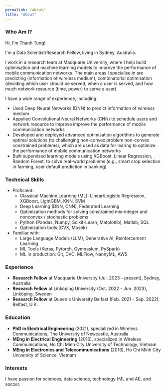 ```yaml
---
permalink: /about/
title: "About"
---
```

### **Who Am I?**

Hi, I'm Thanh Tung! 

I'm a Data Scientist/Research Fellow, living in Sydney, Australia.

I work in a research team at Macquarie University, where I help build optimisation and machine learning models to improve the performance of mobile communication networks. The main areas I specialise in are predicting (information of wireless medium), combinatorial optimisation (deciding which user should be served, when a user is served, and how much network resource (time, power) to serve a user). 

I have a wide range of experience, including:
- Used Deep Neural Networks (DNN) to predict information of wireless medium
- Appylied Convolutional Neural Networks (CNN) to schedule users and network resource to improve improve the performance of mobile communication networks
- Developed and deployed advanced optimisation algorithms to generate optimal solutions (to challenging non-convex problem non-convex constrained problems), which are used as data for learing to optimize the performance of mobile communication networks
- Built supervised learning models using XGBoost, Linear Regression, Random Forest, to solve real-world problems (e.g., smart crop selection in farming, user default prediction in banking)

### **Technical Skills**
- Proficient:
  - Classical Machine Learning (ML): Linear/Logistic Regression, XGBoost, LightGBM, KNN, SVM
  - Deep Learning (DNN, CNN), Federated Learning
  - Optimization methods for solving constrained mix-integer and nonconvex / stochastic problems
  - Python (Pandas, Numpy, Scikit-Learn, Matplotlib), Matlab, SQL
  - Optimization tools (CVX, Mosek)
- Familiar with:
  - Large Language Models (LLM), Generative AI, Reinforcement Learning
  - ML Tools (Keras, Pytorch, Gymnaslum, PySpark)
  - ML in production: Git, DVC, MLFlow, NannyML, AWS

### **Experience**
- **Research Fellow** at Macquarie University (Jul. 2023 - present), Sydney, Australia
- **Research Fellow** at Linköping University (Oct. 2022 - Jun. 2023), Linköping, Sweden
- **Research Fellow** at Queen's University Belfast (Feb. 2021 - Sep. 2022), Belfast, U.K.

### **Education**
- **PhD in Electrical Engineering** (2021), specialized in Wireless Communications, The University of Newcastle, Australia
- **MEng in Electrical Engineering** (2016), specialized in Wireless Communications, Ho Chi Minh City University of Technology, Vietnam
- **MEng in Electronics and Telecommunications** (2016), Ho Chi Minh City University of Science, Vietnam

### **Interests**
I have passion for sciences, data science, technology (ML and AI), and soccer.


